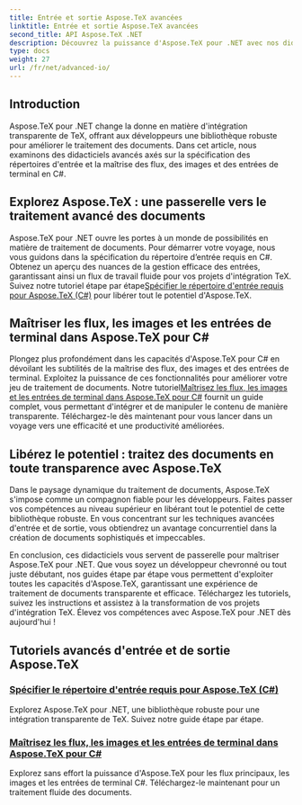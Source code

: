 ```yaml
---
title: Entrée et sortie Aspose.TeX avancées
linktitle: Entrée et sortie Aspose.TeX avancées
second_title: API Aspose.TeX .NET
description: Découvrez la puissance d'Aspose.TeX pour .NET avec nos didacticiels avancés. Apprenez à spécifier les répertoires d’entrée et les flux maîtres, les images et les entrées de terminal en C#.
type: docs
weight: 27
url: /fr/net/advanced-io/
---
```

## Introduction

Aspose.TeX pour .NET change la donne en matière d'intégration transparente de TeX, offrant aux développeurs une bibliothèque robuste pour améliorer le traitement des documents. Dans cet article, nous examinons des didacticiels avancés axés sur la spécification des répertoires d'entrée et la maîtrise des flux, des images et des entrées de terminal en C#.

## Explorez Aspose.TeX : une passerelle vers le traitement avancé des documents

Aspose.TeX pour .NET ouvre les portes à un monde de possibilités en matière de traitement de documents. Pour démarrer votre voyage, nous vous guidons dans la spécification du répertoire d’entrée requis en C#. Obtenez un aperçu des nuances de la gestion efficace des entrées, garantissant ainsi un flux de travail fluide pour vos projets d'intégration TeX. Suivez notre tutoriel étape par étape[Spécifier le répertoire d'entrée requis pour Aspose.TeX (C#)](./required-input-directory-csharp/) pour libérer tout le potentiel d'Aspose.TeX.

## Maîtriser les flux, les images et les entrées de terminal dans Aspose.TeX pour C#

 Plongez plus profondément dans les capacités d'Aspose.TeX pour C# en dévoilant les subtilités de la maîtrise des flux, des images et des entrées de terminal. Exploitez la puissance de ces fonctionnalités pour améliorer votre jeu de traitement de documents. Notre tutoriel[Maîtrisez les flux, les images et les entrées de terminal dans Aspose.TeX pour C#](./stream-input-image-output-terminal-input-csharp/) fournit un guide complet, vous permettant d'intégrer et de manipuler le contenu de manière transparente. Téléchargez-le dès maintenant pour vous lancer dans un voyage vers une efficacité et une productivité améliorées.

## Libérez le potentiel : traitez des documents en toute transparence avec Aspose.TeX

Dans le paysage dynamique du traitement de documents, Aspose.TeX s'impose comme un compagnon fiable pour les développeurs. Faites passer vos compétences au niveau supérieur en libérant tout le potentiel de cette bibliothèque robuste. En vous concentrant sur les techniques avancées d'entrée et de sortie, vous obtiendrez un avantage concurrentiel dans la création de documents sophistiqués et impeccables.

En conclusion, ces didacticiels vous servent de passerelle pour maîtriser Aspose.TeX pour .NET. Que vous soyez un développeur chevronné ou tout juste débutant, nos guides étape par étape vous permettent d'exploiter toutes les capacités d'Aspose.TeX, garantissant une expérience de traitement de documents transparente et efficace. Téléchargez les tutoriels, suivez les instructions et assistez à la transformation de vos projets d'intégration TeX. Élevez vos compétences avec Aspose.TeX pour .NET dès aujourd'hui !
## Tutoriels avancés d'entrée et de sortie Aspose.TeX
### [Spécifier le répertoire d'entrée requis pour Aspose.TeX (C#)](./required-input-directory-csharp/)
Explorez Aspose.TeX pour .NET, une bibliothèque robuste pour une intégration transparente de TeX. Suivez notre guide étape par étape.
### [Maîtrisez les flux, les images et les entrées de terminal dans Aspose.TeX pour C#](./stream-input-image-output-terminal-input-csharp/)
Explorez sans effort la puissance d'Aspose.TeX pour les flux principaux, les images et les entrées de terminal C#. Téléchargez-le maintenant pour un traitement fluide des documents.